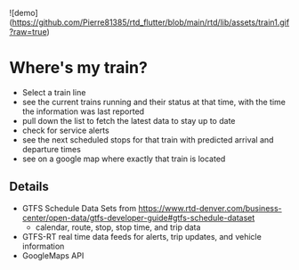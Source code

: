 ![demo] (https://github.com/Pierre81385/rtd_flutter/blob/main/rtd/lib/assets/train1.gif?raw=true)

# Where's my train?

- Select a train line
- see the current trains running and their status at that time, with the time the information was last reported
- pull down the list to fetch the latest data to stay up to date
- check for service alerts
- see the next scheduled stops for that train with predicted arrival and departure times
- see on a google map where exactly that train is located

## Details

- GTFS Schedule Data Sets from https://www.rtd-denver.com/business-center/open-data/gtfs-developer-guide#gtfs-schedule-dataset
  - calendar, route, stop, stop time, and trip data
- GTFS-RT real time data feeds for alerts, trip updates, and vehicle information
- GoogleMaps API
